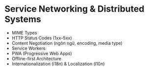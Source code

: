 # Service Networking & Distributed Systems
* MIME Types
* HTTP Status Codes (1xx–5xx)
* Content Negotiation (ngôn ngữ, encoding, media type)
* Service Workers
* PWA (Progressive Web Apps)
* Offline-first Architecture
* Internationalization (i18n) & Localization (l10n)
